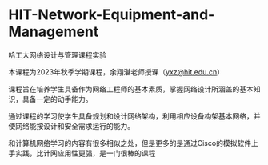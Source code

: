 # HIT-Network-Equipment-and-Management
哈工大网络设计与管理课程实验



本课程为2023年秋季学期课程，余翔湛老师授课（yxz@hit.edu.cn）

课程旨在培养学生具备作为网络工程师的基本素质，掌握网络设计所涵盖的基本知识，具备一定的动手能力。

通过课程的学习使学生具备规划和设计网络架构，利用相应设备构架基本网络，并使网络能按设计和安全需求运行的能力。

和计算机网络学习的内容有很多相似之处，但是更多的是通过Cisco的模拟软件上手实践，比计网应用性更强，是一门很棒的课程
